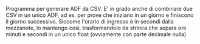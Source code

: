Programma per generare ADF da CSV.
E' in grado anche di  combinare due CSV in un unico ADF, ad es. per prove che iniziano in un giorno e finiscono il giorno successivo.
Siccome l'orario di ingresso è in secondi dalla mezzanote, lo mantengo così, trasformandolo da strinca che separa ore minuti e secondi in un unico float (ovviamente con parte decimale nulla)